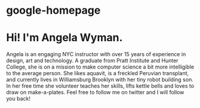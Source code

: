 google-homepage
===============
<h1>Hi! I'm Angela Wyman.</h1>

Angela is an engaging NYC instructor with over 15 years of experience in design, art and technology. A graduate from Pratt Institute and Hunter College, she is on a mission to make computer science a bit more intelligible to the average person. She likes aquavit, is a freckled Peruvian transplant, and currently lives in Williamsburg Brooklyn with her tiny robot building son. In her free time she volunteer teaches her skills, lifts kettle bells and loves to draw on make-a-plates. Feel free to follow me on twitter and I will follow you back!
